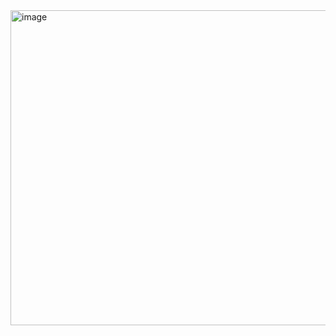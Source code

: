 <img width="754" height="504" alt="image" src="https://github.com/user-attachments/assets/424f37d5-f097-454a-ba01-3d449d28228f" />
